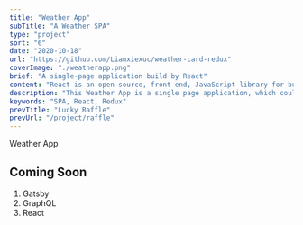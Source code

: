 ```yaml
---
title: "Weather App"
subTitle: "A Weather SPA"
type: "project"
sort: "6"
date: "2020-10-18"
url: "https://github.com/Liamxiexuc/weather-card-redux"
coverImage: "./weatherapp.png"
brief: "A single-page application build by React"
content: "React is an open-source, front end, JavaScript library for building user interfaces or UI components. It is maintained by Facebook and a community of individual developers and companies. React can be used as a base in the development of single-page or mobile applications. "
description: "This Weather App is a single page application, which could search differents location and get their weather information. Used CSS3, Sass, HTML5, JavaScript, React.js, Redux, Responsive design for front-end development. Use free weather API from OpenWeatherMap. "
keywords: "SPA, React, Redux"
prevTitle: "Lucky Raffle"
prevUrl: "/project/raffle"
---
```


Weather App

## Coming Soon

1. Gatsby
2. GraphQL
3. React